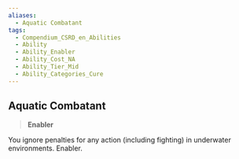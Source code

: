 ```yaml
---
aliases:
  - Aquatic Combatant
tags:
  - Compendium_CSRD_en_Abilities
  - Ability
  - Ability_Enabler
  - Ability_Cost_NA
  - Ability_Tier_Mid
  - Ability_Categories_Cure
---
```

  
    
## Aquatic Combatant    
>**Enabler**  
    
You ignore penalties for any action (including fighting) in underwater environments. Enabler.